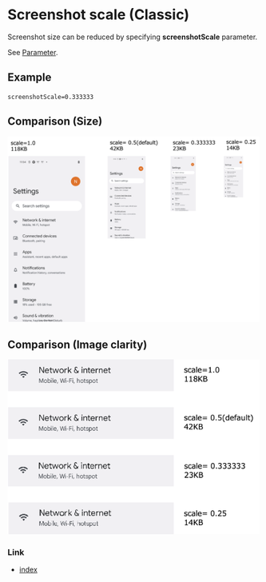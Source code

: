 # Screenshot scale (Classic)

Screenshot size can be reduced by specifying **screenshotScale** parameter.

See [Parameter](../../basic/parameter/parameters.md).

## Example

```
screenshotScale=0.333333
```

## Comparison (Size)

![](_images/screenshot_scale.png)

## Comparison (Image clarity)

![](../_images/image_clarity.png)

### Link

- [index](../../index.md)


